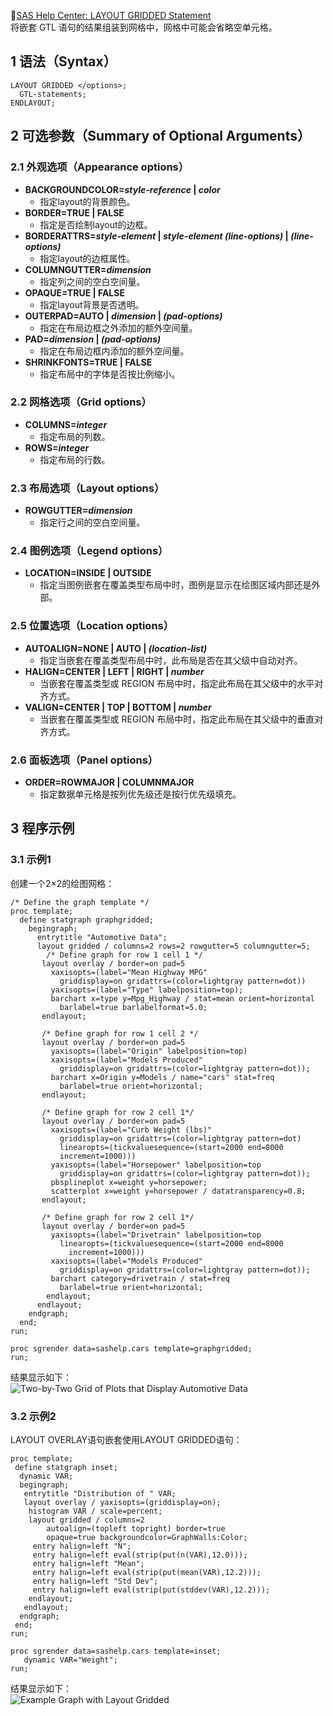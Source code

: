 
📗[SAS Help Center: LAYOUT GRIDDED Statement](https://documentation.sas.com/doc/en/pgmsascdc/v_041/grstatgraph/p1h7wd5z8ihewzn1vy7htk5tu7nr.htm)  
将嵌套 GTL 语句的结果组装到网格中，网格中可能会省略空单元格。  

## 1 语法（Syntax）  
```SAS
LAYOUT GRIDDED </options>;
  GTL-statements;
ENDLAYOUT;
```

## 2 可选参数（Summary of Optional Arguments）  
### 2.1 外观选项（Appearance options）
- **BACKGROUNDCOLOR=_style-reference_ | _color_**  
	- 指定layout的背景颜色。
- **BORDER=TRUE | FALSE**  
	- 指定是否绘制layout的边框。
- **BORDERATTRS=_style-element_ | _style-element (line-options)_ | _(line-options)_**  
	- 指定layout的边框属性。
- **COLUMNGUTTER=_dimension_**  
	- 指定列之间的空白空间量。
- **OPAQUE=TRUE | FALSE**  
	- 指定layout背景是否透明。
- **OUTERPAD=AUTO | _dimension_ | _(pad-options)_** 
	- 指定在布局边框之外添加的额外空间量。
- **PAD=_dimension_ | _(pad-options)_** 
	- 指定在布局边框内添加的额外空间量。
- **SHRINKFONTS=TRUE | FALSE**  
	- 指定布局中的字体是否按比例缩小。  

### 2.2 网格选项（Grid options）  
- **COLUMNS=_integer_**  
	- 指定布局的列数。
- **ROWS=_integer_**  
	- 指定布局的行数。  

### 2.3 布局选项（Layout options）  
- **ROWGUTTER=_dimension_**  
	- 指定行之间的空白空间量。  

### 2.4 图例选项（Legend options）
- **LOCATION=INSIDE | OUTSIDE**  
	- 指定当图例嵌套在覆盖类型布局中时，图例是显示在绘图区域内部还是外部。  

### 2.5 位置选项（Location options）  
- **AUTOALIGN=NONE | AUTO | _(location-list)_**  
	- 指定当嵌套在覆盖类型布局中时，此布局是否在其父级中自动对齐。
- **HALIGN=CENTER | LEFT | RIGHT | _number_**  
	- 当嵌套在覆盖类型或 REGION 布局中时，指定此布局在其父级中的水平对齐方式。
- **VALIGN=CENTER | TOP | BOTTOM | _number_**  
	- 当嵌套在覆盖类型或 REGION 布局中时，指定此布局在其父级中的垂直对齐方式。  

### 2.6 面板选项（Panel options）
- **ORDER=ROWMAJOR | COLUMNMAJOR**  
	- 指定数据单元格是按列优先级还是按行优先级填充。  

## 3 程序示例  
### 3.1 示例1  
创建一个2×2的绘图网格：  
```SAS
/* Define the graph template */
proc template;
  define statgraph graphgridded;
    begingraph;
      entrytitle "Automotive Data";
      layout gridded / columns=2 rows=2 rowgutter=5 columngutter=5;
        /* Define graph for row 1 cell 1 */
       layout overlay / border=on pad=5
         xaxisopts=(label="Mean Highway MPG"
           griddisplay=on gridattrs=(color=lightgray pattern=dot))
         yaxisopts=(label="Type" labelposition=top);
         barchart x=type y=Mpg_Highway / stat=mean orient=horizontal
           barlabel=true barlabelformat=5.0;
       endlayout;

       /* Define graph for row 1 cell 2 */
       layout overlay / border=on pad=5
         yaxisopts=(label="Origin" labelposition=top)
         xaxisopts=(label="Models Produced"
           griddisplay=on gridattrs=(color=lightgray pattern=dot));
         barchart x=Origin y=Models / name="cars" stat=freq
           barlabel=true orient=horizontal;
       endlayout;

       /* Define graph for row 2 cell 1*/
       layout overlay / border=on pad=5
         xaxisopts=(label="Curb Weight (lbs)"
           griddisplay=on gridattrs=(color=lightgray pattern=dot)
           linearopts=(tickvaluesequence=(start=2000 end=8000
           increment=1000)))
         yaxisopts=(label="Horsepower" labelposition=top
           griddisplay=on gridattrs=(color=lightgray pattern=dot));
         pbsplineplot x=weight y=horsepower;
         scatterplot x=weight y=horsepower / datatransparency=0.8;
       endlayout;

       /* Define graph for row 2 cell 1*/
       layout overlay / border=on pad=5
         yaxisopts=(label="Drivetrain" labelposition=top 
           linearopts=(tickvaluesequence=(start=2000 end=8000
             increment=1000)))
         xaxisopts=(label="Models Produced"
           griddisplay=on gridattrs=(color=lightgray pattern=dot));
         barchart category=drivetrain / stat=freq
           barlabel=true orient=horizontal;
        endlayout;
      endlayout;
    endgraph;
  end;
run;

proc sgrender data=sashelp.cars template=graphgridded;
run;
```
结果显示如下：  
![Two-by-Two Grid of Plots that Display Automotive Data](https://documentation.sas.com/api/docsets/grstatgraph/v_002/content/images/gal-griddedgraph-odsg.png?locale=en)  

### 3.2 示例2  
LAYOUT OVERLAY语句嵌套使用LAYOUT GRIDDED语句：  
```SAS
proc template;
 define statgraph inset;
  dynamic VAR;
  begingraph;
   entrytitle "Distribution of " VAR;
   layout overlay / yaxisopts=(griddisplay=on);
    histogram VAR / scale=percent;
    layout gridded / columns=2
        autoalign=(topleft topright) border=true
        opaque=true backgroundcolor=GraphWalls:Color;
     entry halign=left "N";
     entry halign=left eval(strip(put(n(VAR),12.0)));
     entry halign=left "Mean";
     entry halign=left eval(strip(put(mean(VAR),12.2)));
     entry halign=left "Std Dev";
     entry halign=left eval(strip(put(stddev(VAR),12.2)));
    endlayout;
   endlayout;
  endgraph;
 end;
run;

proc sgrender data=sashelp.cars template=inset;
   dynamic VAR="Weight";
run;
```
结果显示如下：  
![Example Graph with Layout Gridded](https://documentation.sas.com/api/docsets/grstatgraph/v_002/content/images/layoutgriddedintro.png?locale=en)  

